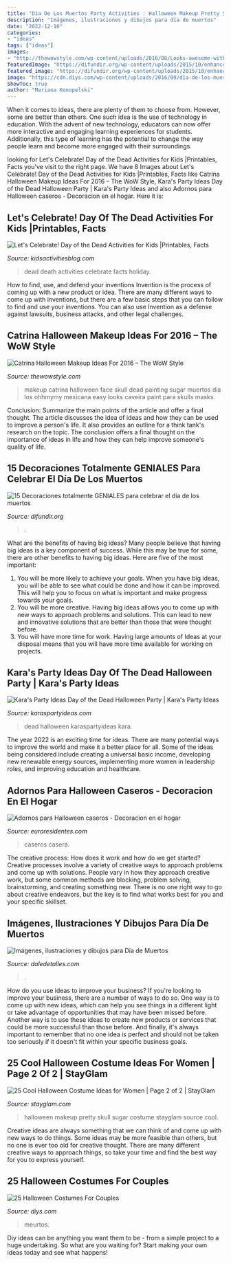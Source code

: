 ```yaml
---
title: "Dia De Los Muertos Party Activities : Halloween Makeup Pretty Skull Sugar Costume Stayglam Source Cool"
description: "Imágenes, ilustraciones y dibujos para día de muertos"
date: "2022-12-10"
categories:
- "ideas"
tags: ["ideas"]
images:
- "http://thewowstyle.com/wp-content/uploads/2016/08/Looks-awesome-with-Catrina-Halloween-Makeup.jpg"
featuredImage: "https://difundir.org/wp-content/uploads/2015/10/enhanced-31669-1444669598-1.jpg"
featured_image: "https://difundir.org/wp-content/uploads/2015/10/enhanced-31669-1444669598-1.jpg"
image: "https://cdn.diys.com/wp-content/uploads/2016/09/dia-de-los-muertos-costumes.jpg"
ShowToc: true
author: "Mariana Konopelski"
---
```



When it comes to ideas, there are plenty of them to choose from. However, some are better than others. One such idea is the use of technology in education. With the advent of new technology, educators can now offer more interactive and engaging learning experiences for students. Additionally, this type of learning has the potential to change the way people learn and become more engaged with their surroundings.

	

		
looking for Let&#039;s Celebrate! Day of the Dead Activities for Kids |Printables, Facts you've visit to the right page. We have 8 Images about Let&#039;s Celebrate! Day of the Dead Activities for Kids |Printables, Facts like Catrina Halloween Makeup Ideas For 2016 – The WoW Style, Kara&#039;s Party Ideas Day of the Dead Halloween Party | Kara&#039;s Party Ideas and also Adornos para Halloween caseros - Decoracion en el hogar. Here it is:
		
    
## Let&#039;s Celebrate! Day Of The Dead Activities For Kids |Printables, Facts

<img loading=lazy src="https://kidsactivitiesblog.com/wp-content/uploads/2020/09/celebrate-day-of-the-dead.jpg" onerror="this.onerror=null;this.src='https://tse2.mm.bing.net/th?id=OIP.j6J94KlvC8_D1IjAD-7FqgHaFP&amp;pid=15.1';" alt="Let&#039;s Celebrate! Day of the Dead Activities for Kids |Printables, Facts">

_Source: kidsactivitiesblog.com_

>dead death activities celebrate facts holiday. 

	

How to find, use, and defend your inventions
Invention is the process of coming up with a new product or idea. There are many different ways to come up with inventions, but there are a few basic steps that you can follow to find and use your inventions. You can also use Invention as a defense against lawsuits, business attacks, and other legal challenges.

    
## Catrina Halloween Makeup Ideas For 2016 – The WoW Style

<img loading=lazy src="http://thewowstyle.com/wp-content/uploads/2016/08/Looks-awesome-with-Catrina-Halloween-Makeup.jpg" onerror="this.onerror=null;this.src='https://tse4.mm.bing.net/th?id=OIP.yCKXoF-fI8kT-sjP-1arMgHaKv&amp;pid=15.1';" alt="Catrina Halloween Makeup Ideas For 2016 – The WoW Style">

_Source: thewowstyle.com_

>makeup catrina halloween face skull dead painting sugar muertos dia los ohhmymy mexicana easy looks caveira paint para skulls masks. 

	

Conclusion: Summarize the main points of the article and offer a final thought.
The article discusses the idea of ideas and how they can be used to improve a person's life. It also provides an outline for a think tank's research on the topic. The conclusion offers a final thought on the importance of ideas in life and how they can help improve someone's quality of life.

    
## 15 Decoraciones Totalmente GENIALES Para Celebrar El Día De Los Muertos

<img loading=lazy src="https://difundir.org/wp-content/uploads/2015/10/enhanced-31669-1444669598-1.jpg" onerror="this.onerror=null;this.src='https://tse1.mm.bing.net/th?id=OIP.PnnTqc_zdxx9R-PpTiW79gHaLH&amp;pid=15.1';" alt="15 Decoraciones totalmente GENIALES para celebrar el día de los muertos">

_Source: difundir.org_

>. 

	

What are the benefits of having big ideas?
Many people believe that having big ideas is a key component of success. While this may be true for some, there are other benefits to having big ideas. Here are five of the most important: 
1. You will be more likely to achieve your goals. When you have big ideas, you will be able to see what could be done and how it can be improved. This will help you to focus on what is important and make progress towards your goals. 
2. You will be more creative. Having big ideas allows you to come up with new ways to approach problems and solutions. This can lead to new and innovative solutions that are better than those that were thought before. 
3. You will have more time for work. Having large amounts of Ideas at your disposal means that you will have more time available for working on projects.

    
## Kara&#039;s Party Ideas Day Of The Dead Halloween Party | Kara&#039;s Party Ideas

<img loading=lazy src="http://karaspartyideas.com/wp-content/uploads/2017/11/Day-of-the-Dead-Halloween-Party-via-Karas-Party-Ideas-KarasPartyIdeas.com7_.jpg" onerror="this.onerror=null;this.src='https://tse2.mm.bing.net/th?id=OIP.LgkDqLDMPgX1r8yhaYFyxQHaLH&amp;pid=15.1';" alt="Kara&#039;s Party Ideas Day of the Dead Halloween Party | Kara&#039;s Party Ideas">

_Source: karaspartyideas.com_

>dead halloween karaspartyideas kara. 

	

The year 2022 is an exciting time for ideas. There are many potential ways to improve the world and make it a better place for all. Some of the ideas being considered include creating a universal basic income, developing new renewable energy sources, implementing more women in leadership roles, and improving education and healthcare.

    
## Adornos Para Halloween Caseros - Decoracion En El Hogar

<img loading=lazy src="https://www.euroresidentes.com/hogar/decoracion/wp-content/uploads/sites/6/2016/10/decoracion-halloween-casera-mesa.jpg" onerror="this.onerror=null;this.src='https://tse1.mm.bing.net/th?id=OIP.2hpy2I17_m4ElUJpSkSFGgHaJB&amp;pid=15.1';" alt="Adornos para Halloween caseros - Decoracion en el hogar">

_Source: euroresidentes.com_

>caseros casera. 

	

The creative process: How does it work and how do we get started?
Creative processes involve a variety of creative ways to approach problems and come up with solutions. People vary in how they approach creative work, but some common methods are blocking, problem solving, brainstorming, and creating something new. There is no one right way to go about creative endeavors, but the key is to find what works best for you and your specific skillset.

    
## Imágenes, Ilustraciones Y Dibujos Para Día De Muertos

<img loading=lazy src="http://i0.wp.com/www.daledetalles.com/wp-content/uploads/2013/10/dia-de-muertos11.jpg" onerror="this.onerror=null;this.src='https://tse4.mm.bing.net/th?id=OIP.U837Adb4lSej3RPcXca1pAHaLc&amp;pid=15.1';" alt="Imágenes, ilustraciones y dibujos para Día de Muertos">

_Source: daledetalles.com_

>. 

	

How do you use ideas to improve your business?
If you're looking to improve your business, there are a number of ways to do so. One way is to come up with new ideas, which can help you see things in a different light or take advantage of opportunities that may have been missed before. Another way is to use these ideas to create new products or services that could be more successful than those before. And finally, it's always important to remember that no one idea is perfect and should not be taken too seriously if it doesn't fit within your specific business goals.

    
## 25 Cool Halloween Costume Ideas For Women | Page 2 Of 2 | StayGlam

<img loading=lazy src="https://stayglam.com/wp-content/uploads/2018/08/Pretty-Sugarskull-Halloween-Makeup-Idea.jpg" onerror="this.onerror=null;this.src='https://tse1.mm.bing.net/th?id=OIP.eaEkn8pn1_vrtmOW8WnwSwAAAA&amp;pid=15.1';" alt="25 Cool Halloween Costume Ideas for Women | Page 2 of 2 | StayGlam">

_Source: stayglam.com_

>halloween makeup pretty skull sugar costume stayglam source cool. 

	

Creative ideas are always something that we can think of and come up with new ways to do things. Some ideas may be more feasible than others, but no one is ever too old for creative thought. There are many different creative ways to approach things, so take your time and find the best way for you to express yourself.

    
## 25 Halloween Costumes For Couples

<img loading=lazy src="https://cdn.diys.com/wp-content/uploads/2016/09/dia-de-los-muertos-costumes.jpg" onerror="this.onerror=null;this.src='https://tse3.mm.bing.net/th?id=OIP.mcPkSMtpDeoDl-GiLLmu6AHaLH&amp;pid=15.1';" alt="25 Halloween Costumes For Couples">

_Source: diys.com_

>meurtos. 

	

Diy ideas can be anything you want them to be - from a simple project to a huge undertaking. So what are you waiting for? Start making your own ideas today and see what happens!

